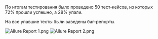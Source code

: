По итогам тестирования было проведено 50 тест-кейсов, из которых 72% прошли успешно, а 28% упали.

На все упавшие тесты были заведены баг-репорты.

![Allure Report 1.png](../../%D0%95%D0%BA%D0%B0%D1%82%D0%B5%D1%80%D0%B8%D0%BD%D0%B0/OneDrive/%D0%A0%D0%B0%D0%B1%D0%BE%D1%87%D0%B8%D0%B9%20%D1%81%D1%82%D0%BE%D0%BB/Allure%20Report%201.png)
![Allure Report 2.png](../../%D0%95%D0%BA%D0%B0%D1%82%D0%B5%D1%80%D0%B8%D0%BD%D0%B0/OneDrive/%D0%A0%D0%B0%D0%B1%D0%BE%D1%87%D0%B8%D0%B9%20%D1%81%D1%82%D0%BE%D0%BB/Allure%20Report%202.png)